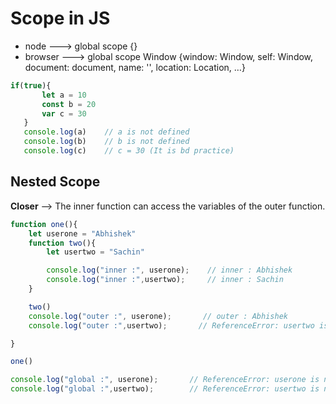# Scope in JS

- node ---> global scope {}
- browser ---> global scope Window {window: Window, self: Window, document: document, name: '', location: Location, …}

``` js
if(true){
       let a = 10
       const b = 20
       var c = 30
   }
   console.log(a)    // a is not defined
   console.log(b)    // b is not defined
   console.log(c)    // c = 30 (It is bd practice)
```

## Nested Scope

**Closer** --> The inner function can access the variables of the outer function.

``` js
function one(){
    let userone = "Abhishek"
    function two(){
        let usertwo = "Sachin"

        console.log("inner :", userone);    // inner : Abhishek
        console.log("inner :",usertwo);     // inner : Sachin
    }

    two()
    console.log("outer :", userone);       // outer : Abhishek
    console.log("outer :",usertwo);       // ReferenceError: usertwo is not defined

}

one()

console.log("global :", userone);       // ReferenceError: userone is not defined
console.log("global :",usertwo);        // ReferenceError: usertwo is not defined
```
